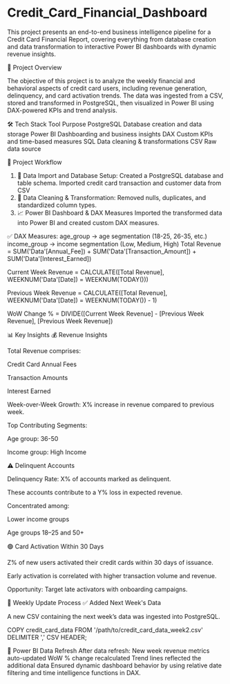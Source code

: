# Credit_Card_Financial_Dashboard
This project presents an end-to-end business intelligence pipeline for a Credit Card Financial Report, covering everything from database creation and data transformation to interactive Power BI dashboards with dynamic revenue insights.

📌 Project Overview

The objective of this project is to analyze the weekly financial and behavioral aspects of credit card users, including revenue generation, delinquency, and card activation trends. The data was ingested from a CSV, stored and transformed in PostgreSQL, then visualized in Power BI using DAX-powered KPIs and trend analysis.

🛠️ Tech Stack
Tool	Purpose
PostgreSQL	Database creation and data storage
Power BI	Dashboarding and business insights
DAX	Custom KPIs and time-based measures
SQL	Data cleaning & transformations
CSV	Raw data source

🧱 Project Workflow
1. 📂 Data Import and Database Setup: 
  Created a PostgreSQL database and table schema.
  Imported credit card transaction and customer data from CSV
2. 🧹 Data Cleaning & Transformation: 
  Removed nulls, duplicates, and standardized column types.
3. 📈 Power BI Dashboard & DAX Measures
  Imported the transformed data into Power BI and created custom DAX measures.

✅ DAX Measures:
age_group → age segmentation (18-25, 26-35, etc.)
income_group → income segmentation (Low, Medium, High)
Total Revenue = 
    SUM('Data'[Annual_Fee]) + 
    SUM('Data'[Transaction_Amount]) + 
    SUM('Data'[Interest_Earned])

Current Week Revenue = 
    CALCULATE([Total Revenue], WEEKNUM('Data'[Date]) = WEEKNUM(TODAY()))

Previous Week Revenue = 
    CALCULATE([Total Revenue], WEEKNUM('Data'[Date]) = WEEKNUM(TODAY()) - 1)

WoW Change % = 
    DIVIDE([Current Week Revenue] - [Previous Week Revenue], [Previous Week Revenue])

📊 Key Insights
💰 Revenue Insights

Total Revenue comprises:

Credit Card Annual Fees

Transaction Amounts

Interest Earned

Week-over-Week Growth: X% increase in revenue compared to previous week.

Top Contributing Segments:

Age group: 36-50

Income group: High Income

⚠️ Delinquent Accounts

Delinquency Rate: X% of accounts marked as delinquent.

These accounts contribute to a Y% loss in expected revenue.

Concentrated among:

Lower income groups

Age groups 18–25 and 50+

🟢 Card Activation Within 30 Days

Z% of new users activated their credit cards within 30 days of issuance.

Early activation is correlated with higher transaction volume and revenue.

Opportunity: Target late activators with onboarding campaigns.

🔁 Weekly Update Process
✅ Added Next Week's Data

A new CSV containing the next week’s data was ingested into PostgreSQL.

COPY credit_card_data
FROM '/path/to/credit_card_data_week2.csv'
DELIMITER ','
CSV HEADER;

🔄 Power BI Data Refresh
After data refresh:
  New week revenue metrics auto-updated
  WoW % change recalculated
  Trend lines reflected the additional data
  Ensured dynamic dashboard behavior by using relative date filtering and time intelligence functions in DAX.
